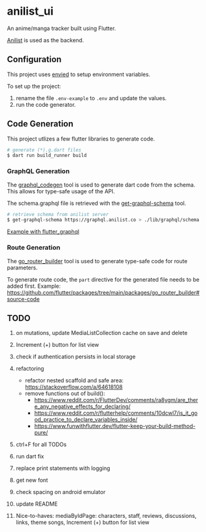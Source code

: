 # anilist_ui

An anime/manga tracker built using Flutter.

[Anilist](https://anilist.gitbook.io/anilist-apiv2-docs/) is used as the backend.

## Configuration

This project uses [envied](https://pub.dev/packages/envied) to setup environment variables.

To set up the project:

1. rename the file `.env-example` to `.env` and update the values.
2. run the code generator.

## Code Generation

This project utlizes a few flutter libraries to generate code.

```bash
# generate (*).g.dart files
$ dart run build_runner build
```

### GraphQL Generation

The [graphql_codegen](https://github.com/heftapp/graphql_codegen/tree/main/packages/graphql_codegen#basic-usage) tool is used to generate dart code from the schema. This allows for type-safe usage of the API.

The schema.graphql file is retrieved with the [get-graphql-schema](https://github.com/prisma-labs/get-graphql-schema#get-graphql-schema-) tool.

```bash
# retrieve schema from anilist server
$ get-graphql-schema https://graphql.anilist.co > ./lib/graphql/schema.graphql
```

[Example with flutter_graphql](https://github.com/heftapp/graphql_codegen/tree/main/packages/graphql_codegen#client-graphql_flutter)

### Route Generation

The [go_router_builder](https://pub.dev/documentation/go_router/latest/topics/Type-safe%20routes-topic.html) tool is used to generate type-safe code for route parameters.

To generate route code, the `part` directive for the generated file needs to be added first.
Example: https://github.com/flutter/packages/tree/main/packages/go_router_builder#source-code

## TODO

1. on mutations, update MediaListCollection cache on save and delete
2. Increment (+) button for list view
3. check if authentication persists in local storage
4. refactoring

   - refactor nested scaffold and safe area: https://stackoverflow.com/a/64618108
   - remove functions out of build():
     - https://www.reddit.com/r/FlutterDev/comments/ra8ygm/are_there_any_negative_effects_for_declaring/
     - https://www.reddit.com/r/flutterhelp/comments/10dcwl7/is_it_good_practice_to_declare_variables_inside/
     - https://www.funwithflutter.dev/flutter-keep-your-build-method-pure/

5. ctrl+F for all TODOs
6. run dart fix
7. replace print statements with logging
8. get new font
9. check spacing on android emulator
10. update README
11. Nice-to-haves: mediaByIdPage: characters, staff, reviews, discussions, links, theme songs, Increment (+) button for list view
